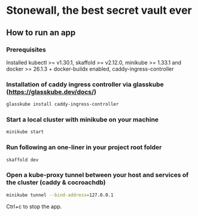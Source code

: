 # Stonewall, the best secret vault ever

## How to run an app

### Prerequisites

Installed kubectl >= v1.30.1, skaffold >= v2.12.0, minikube >= 1.33.1 and docker >= 26.1.3 + docker-buildx enabled, caddy-ingress-controller

### Installation of caddy ingress controller via glasskube (https://glasskube.dev/docs/)

```bash
glasskube install caddy-ingress-controller
```

### Start a local cluster with minikube on your machine

```bash
minikube start
```

### Run following an one-liner in your project root folder

```bash
skaffold dev
```

### Open a kube-proxy tunnel between your host and services of the cluster (caddy & cocroachdb)

```bash
minikube tunnel --bind-address=127.0.0.1
```

Ctrl+c to stop the app.


